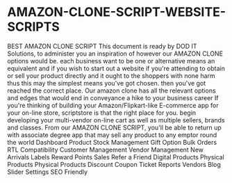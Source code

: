# AMAZON-CLONE-SCRIPT-WEBSITE-SCRIPTS
BEST AMAZON CLONE SCRIPT This document is ready by DOD IT Solutions, to administer you an inspiration of however our AMAZON CLONE options would be. each business want to be one or alternative means an equivalent and if you wish to start out a website if you're attending to obtain or sell your product directly and it ought to the shoppers with none harm thus this may the simplest means you've got chosen. then you've got reached the correct place. Our amazon clone has all the relevant options and edges that would end in conveyance a hike to your business career If you're thinking of building your Amazon/Flipkart-like E-commerce app for your on-line store, scriptstore is that the right place for you. begin developing your multi-vendor on-line cart as well as multiple sellers, brands and classes. From our AMAZON CLONE SCRIPT, you'll be able to return up with associate degree app that may sell any product to any emptor round the world
Dashboard
Product
Stock Management
Gift Option
Bulk Orders
RTL Compatibility
Customer Management
Vendor Management
New Arrivals
Labels
Reward Points
Sales
Refer a Friend
Digital Products
Physical Products
Physical Products
Discount Coupon
Ticket
Reports
Vendors
Blog
Slider Settings
SEO Friendly
